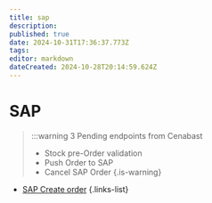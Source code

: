 ```yaml
---
title: sap
description: 
published: true
date: 2024-10-31T17:36:37.773Z
tags: 
editor: markdown
dateCreated: 2024-10-28T20:14:59.624Z
---
```


# SAP


> :::warning
> 3 Pending endpoints from Cenabast
> - Stock pre-Order validation
> - Push Order to SAP
> - Cancel SAP Order
{.is-warning}

- [SAP Create order](create-order)
{.links-list}
